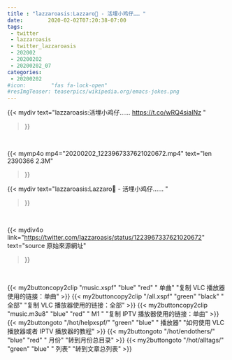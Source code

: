 ```yaml
---
title : "lazzaroasis:Lazzaro🐘 - 活埋小鸡仔…… "
date:        2020-02-02T07:20:38-07:00
tags:
 - twitter
 - lazzaroasis
 - twitter_lazzaroasis
 - 202002
 - 20200202
 - 20200202_07
categories:
 - 20200202
#icon:        "fas fa-lock-open"
#resImgTeaser: teaserpics/wikipedia.org/emacs-jokes.png
---
```


{{< mydiv text="lazzaroasis:活埋小鸡仔…… https://t.co/wRQ4siaINz "
>}}
<br>


{{< mymp4o mp4="20200202_1223967337621020672.mp4"
text="len 2390366    2.3M"
>}}


{{< mydiv text="lazzaroasis:Lazzaro🐘 - 活埋小鸡仔…… "
>}}
<br>

{{< mydiv4o link="https://twitter.com/lazzaroasis/status/1223967337621020672"
text="source 原始來源網址"
>}}


<br>



{{< my2buttoncopy2clip "music.xspf"        "blue"   "red"    " 单曲"  "复制 VLC 播放器使用的链接：单曲" >}} {{< my2buttoncopy2clip "/all.xspf"         "green"  "black"  " 全部"  "复制 VLC 播放器使用的链接：全部" >}} {{< my2buttoncopy2clip "music.m3u8"        "blue"   "red"    " M1 "    "复制 IPTV 播放器使用的链接：单曲" >}} {{< my2buttongoto      "/hot/helpxspf/"    "green"  "blue"   " 播放器" "如何使用 VLC 播放器或者 IPTV 播放器的教程" >}} {{< my2buttongoto      "/hot/endothers/"   "blue"   "red"    " 月份"   "转到月份总目录" >}} {{< my2buttongoto      "/hot/alltags/"     "green"  "blue"   " 列表"   "转到文章总列表" >}} 
